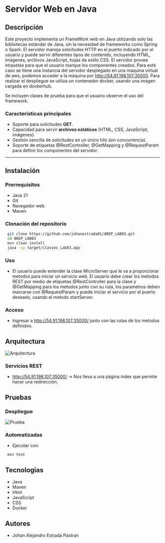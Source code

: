 # Servidor Web en Java

## Descripción

Este proyecto implementa un FrameWork web en Java utilizando solo las bibliotecas estándar de Java, sin la necesidad de frameworks como Spring o Spark. El servidor maneja solicitudes HTTP en el puerto indicado por el usuario y puede servir diferentes tipos de contenido, incluyendo HTML, imágenes, archivos JavaScript, hojas de estilo CSS. El servidor provee etiquetas para que el usuario marque los componentes creados. Para esté caso se tiene una instancia del servidor desplegado en una maquina virtual de aws, podemos acceder a la máquina por http://54.91.198.107:35000. Para realizar el despliegue se utiliza un contenedor docker, usando una imagen cargada en dockerhub.

Se incluyen clases de prueba para que el usuario observe el uso del framework.

### Características principales

- Soporte para solicitudes **GET**.
- Capacidad para servir **archivos estáticos** (HTML, CSS, JavaScript, imágenes).
- Gestión sencilla de solicitudes en un único hilo (sin concurrencia).
- Soporte de etiquetas @RestController, @GetMapping y @RequestParam para definir los componentes del servidor.


---

## Instalación

### Prerrequisitos
- Java 21
- Git
- Navegador web
- Maven

### Clonación del repositorio
```sh
 git clone https://github.com/johanestrada01/AREP_LAB03.git
 cd AREP_LAB03
 mvn clean install
 java -cp target/classes Lab03.app
```

### Uso
- El usuario puede extender la clase MicroServer que le va a proporcionar metodos para iniciar un servicio web. El usuario debe crear los metodos REST por medio de etiquetas @RestController para la clase y @GetMapping para los metodos junto con su ruta, los parametros deben marcarse con @RequestParam y puede iniciar el servicio por el puerto deseado, usando el metodo startServer.

### Acceso
- Ingresar a http://54.91.198.107:35000/ junto con las rutas de los metodos definidos.

## Arquitectura
![Arquitectura](https://www.cablenaranja.com/wp-content/uploads/2021/08/Introduccion-Al-HTML-CableNaranja-1.png)

### Servicios REST

- http://54.91.198.107:35000/ -> Nos lleva a una página index que permite  hacer una redirección.

## Pruebas

### Despliegue

![Prueba](https://drive.google.com/file/d/1JuBy2K3OKNBWesNiCiyoS-ElvTKLIR39/view?usp=drive_link)

### Automatizadas
- Ejecutar con:
```sh
 mvn test
```
## Tecnologias
- Java
- Maven
- Html
- JavaScript
- CSS
- Docker

## Autores
- Johan Alejandro Estrada Pastran

